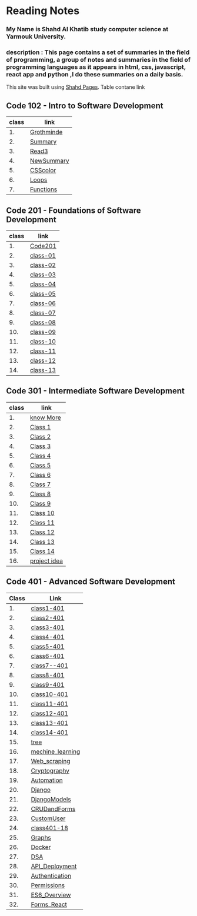 # Reading Notes

###  My Name is Shahd Al Khatib study computer science at Yarmouk University.

### description : This page contains a set of summaries in the field of programming, a group of notes and summaries in the field of programming languages ​​as it appears in html, css, javascript, react app and python ,I do these summaries on a daily basis.

This site was built using [Shahd Pages]( https://shahd1995913.github.io/reading-note/).
Table contane link


## Code 102 - Intro to Software Development


| class | link |
| --- | --- |
| 1.  | [Grothminde](Growthmindset) |
| 2.  | [Summary](summarizes) |
| 3.  | [Read3](read3) |
| 4.  | [NewSummary](NewSummary) |
| 5.  | [CSScolor](CSScolor) |
| 6.  | [Loops](Loops) |
| 7.  | [Functions](Functions) |




## Code 201 - Foundations of Software Development

| class | link |
| --- | --- |
| 1.  | [Code201](Code201) |
| 2.  | [class-01](class-01)  |
| 3.  |  [class-02](class-02)  |
| 4.  | [class-03](class-03)  |
| 5.  | [class-04](class-04)  |
| 6.  |[class-05](class-05)  |
| 7.  | [class-06](class-06)  |
| 8.  | [class-07](class-07) |
| 9.  | [class-08](class-08)  |
| 10.  | [class-09](class-09)  |
| 11.  | [class-10](class-10)  |
| 12.  | [class-11](class-11)  |
| 13.  |[class-12](class-12)  |
| 14.  | [class-13](class-13)  |





## Code 301 - Intermediate Software Development

| class | link |
| --- | --- |
| 1.  | [know More](knowMore301) |
| 2.  | [Class 1 ](class-1-301)  |
| 3.  | [Class 2 ](class-2-301)  |
| 4.  | [Class 3 ](class-3-301)  |
| 5.  | [Class 4 ](class-4-301)  |
| 6.  | [Class 5 ](class-5-301)  |
| 7.  | [Class 6 ](class-6-301)  |
| 8.  | [Class 7 ](class-7-301)  |
| 9.  | [Class 8 ](class-8-301)  |
| 10. | [Class 9 ](class-9-301)  |
| 11. | [Class 10 ](class-10-301)|
| 12. | [Class 11 ](class-11-301)|
| 13. | [Class 12 ](class-12-301)|
| 14. | [Class 13 ](class-13-301)|
| 15. | [Class 14 ](class-14-301)|
| 16. | [project idea ](project)|

## Code 401 - Advanced Software Development

| Class | Link |
| ---   | ---  |
| 1.  | [class1-401](class1-401) |
| 2.  | [class2-401](class2-401) |
| 3.  | [class3-401](class3-401) |
| 4.  | [class4-401](class4-401) |
| 5.  | [class5-401](class5-401) |
| 6.  | [class6-401](class6-401) |
| 7.  | [class7--401](class7--401)|
| 8.  | [class8-401](class7-401) |
| 9.  | [class9-401](class9-401) |
| 10.  | [class10-401](class10-401) |
| 11.  | [class11-401](class11-401) |
| 12.  | [class12-401](class12-401) |
| 13.  | [class13-401](class13-401) |
| 14.  | [class14-401](class14-401) |
| 15.  | [tree](tree) |
| 16.  | [mechine_learning](mechine_learning) |
| 17.  | [Web_scraping](Web_scraping) |
| 18.  | [Cryptography](Cryptography) |
| 19.  | [Automation](Automation) |
| 20.  | [Django](Django) |
| 21.  | [DjangoModels](DjangoModels) |
| 22.  | [CRUDandForms](CRUDandForms) |
| 23.  | [CustomUser](CustomUser) |
| 24.  | [class401-18](class401-18) |
| 25.  | [Graphs](Graphs) |
| 26.  | [Docker](Docker) |
| 27.  | [DSA](DSA) |
| 28.  | [API_Deployment](API_Deployment) |
| 29.  | [Authentication](Authentication) |
| 30.  | [Permissions](Permissions) |
| 31.  | [ES6_Overview](ES6_Overview) |
| 32.  | [Forms_React](Forms_React) |














